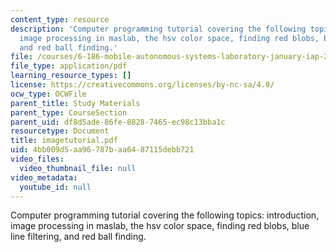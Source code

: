 ```yaml
---
content_type: resource
description: 'Computer programming tutorial covering the following topics: introduction,
  image processing in maslab, the hsv color space, finding red blobs, blue line filtering,
  and red ball finding.'
file: /courses/6-186-mobile-autonomous-systems-laboratory-january-iap-2005/4bb009d5aa96787baa6487115debb721_imagetutorial.pdf
file_type: application/pdf
learning_resource_types: []
license: https://creativecommons.org/licenses/by-nc-sa/4.0/
ocw_type: OCWFile
parent_title: Study Materials
parent_type: CourseSection
parent_uid: df8d5ade-86fe-8828-7465-ec98c13bba1c
resourcetype: Document
title: imagetutorial.pdf
uid: 4bb009d5-aa96-787b-aa64-87115debb721
video_files:
  video_thumbnail_file: null
video_metadata:
  youtube_id: null
---
```

Computer programming tutorial covering the following topics: introduction, image processing in maslab, the hsv color space, finding red blobs, blue line filtering, and red ball finding.